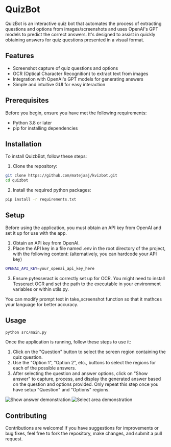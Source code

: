 # QuizBot

QuizBot is an interactive quiz bot that automates the process of extracting questions and options from images/screenshots and uses OpenAI's GPT models to predict the correct answers. It's designed to assist in quickly obtaining answers for quiz questions presented in a visual format.

## Features

- Screenshot capture of quiz questions and options
- OCR (Optical Character Recognition) to extract text from images
- Integration with OpenAI's GPT models for generating answers
- Simple and intuitive GUI for easy interaction

## Prerequisites

Before you begin, ensure you have met the following requirements:

- Python 3.8 or later
- pip for installing dependencies

## Installation

To install QuizbBot, follow these steps:

1. Clone the repository:

```bash
git clone https://github.com/matejaaj/kvizbot.git
cd quizbot
```

2. Install the required python packages:

```bash
pip install -r requirements.txt
```

## Setup

Before using the application, you must obtain an API key from OpenAI and set it up for use with the app.

1. Obtain an API key from OpenAI.
2. Place the API key in a file named .env in the root directory of the project, with the following content: (alternatively, you can hardcode your API key)

```bash
OPENAI_API_KEY=your_openai_api_key_here
```

3. Ensure pytesseract is correctly set up for OCR. You might need to install Tesseract OCR and set the path to the executable in your environment variables or within utils.py.

You can modify prompt text in take_screenshot function so that it mathces your language for better accuracy.

## Usage

```bash
python src/main.py
```

Once the application is running, follow these steps to use it:

1. Click on the "Question" button to select the screen region containing the quiz question.
2. Use the "Option 1", "Option 2", etc., buttons to select the regions for each of the possible answers.
3. After selecting the question and answer options, click on "Show answer" to capture, process, and display the generated answer based on the question and options provided. Only repeat this step once you have setup "Question" and "Options" regions.

![Show answer demonstration](https://github.com/matejaaj/quizbot/assets/117997165/1db6a4ae-0767-4371-b9d7-1c3fb77a1837)
![Select area demonstration](https://github.com/matejaaj/quizbot/assets/117997165/5733b314-f777-4201-a62e-6e6f9a92d1ab)

## Contributing

Contributions are welcome! If you have suggestions for improvements or bug fixes, feel free to fork the repository, make changes, and submit a pull request.

